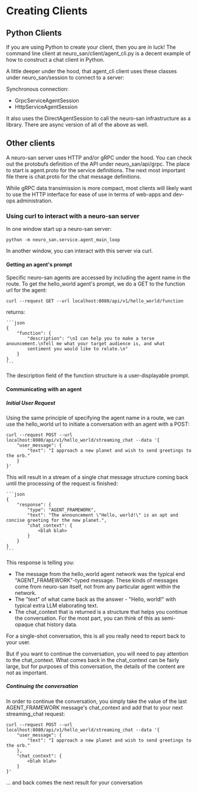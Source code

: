 # Creating Clients

## Python Clients

If you are using Python to create your client, then you are in luck!
The command line client at neuro_san/client/agent_cli.py is a decent example
of how to construct a chat client in Python.

A little deeper under the hood, that agent_cli client uses these classes under neuro_san/session
to connect to a server:

Synchronous connection:

* GrpcServiceAgentSession
* HttpServiceAgentSession

It also uses the DirectAgentSession to call the neuro-san infrastructure as a library.
There are async version of all of the above as well.

## Other clients

A neuro-san server uses HTTP and/or gRPC under the hood. You can check out the protobufs definition of the
API under neuro_san/api/grpc.  The place to start is agent.proto for the service definitions.
The next most important file there is chat.proto for the chat message definitions.

While gRPC data transimission is more compact, most clients will likely want to use the HTTP
interface for ease of use in terms of web-apps and dev-ops administration.

### Using curl to interact with a neuro-san server

In one window start up a neuro-san server:

    python -m neuro_san.service.agent_main_loop

In another window, you can interact with this server via curl.

#### Getting an agent's prompt

Specific neuro-san agents are accessed by including the agent name in the route.
To get the hello_world agent's prompt, we do a GET to the function url for the agent:

    curl --request GET --url localhost:8080/api/v1/hello_world/function

returns:

    ```json
    {
        "function": {
            "description": "\nI can help you to make a terse anouncement.\nTell me what your target audience is, and what
            sentiment you would like to relate.\n"
        }
    }
    ```

The description field of the function structure is a user-displayable prompt.

#### Communicating with an agent

##### Initial User Request

Using the same principle of specifying the agent name in a route, we can use the hello_world
url to initiate a conversation with an agent with a POST:

    curl --request POST --url localhost:8080/api/v1/hello_world/streaming_chat --data '{
        "user_message": {
            "text": "I approach a new planet and wish to send greetings to the orb."
        }
    }'

This will result in a stream of a single chat message structure coming back until the processing of the request is finished:

    ```json
    {
        "response": {
            "type": "AGENT_FRAMEWORK",
            "text": "The announcement \"Hello, world!\" is an apt and concise greeting for the new planet.",
            "chat_context": {
                <blah blah>
            }
        }
    }
    ```

This response is telling you:

* The message from the hello_world agent network was the typical end "AGENT_FRAMEWORK"-typed message.
  These kinds of messages come from neuro-san itself, not from any particular agent
  within the network.
* The "text" of what came back as the answer - "Hello, world!" with typical extra LLM elaborating text.
* The chat_context that is returned is a structure that helps you continue the conversation.
  For the most part, you can think of this as semi-opaque chat history data.

For a single-shot conversation, this is all you really need to report back to your user.

But if you want to continue the conversation, you will need to pay attention to the chat_context.
What comes back in the chat_context can be fairly large, but for purposes of this conversation,
the details of the content are not as important.

##### Continuing the conversation

In order to continue the conversation, you simply take the value of the last AGENT_FRAMEWORK message's
chat_context and add that to your next streaming_chat request:

    curl --request POST --url localhost:8080/api/v1/hello_world/streaming_chat --data '{
        "user_message": {
            "text": "I approach a new planet and wish to send greetings to the orb."
        },
        "chat_context": {
            <blah blah>
        }
    }'

... and back comes the next result for your conversation
